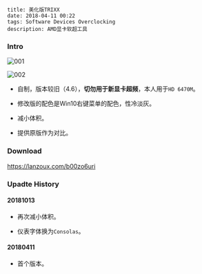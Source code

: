 ```
title: 美化版TRIXX
date: 2018-04-11 00:22
tags: Software Devices Overclocking
description: AMD显卡软超工具
```

### Intro

![001](/res/20180411-0022-001.webp)

![002](/res/20180411-0022-002.webp)

* 自制，版本较旧（4.6），**切勿用于新显卡超频**，本人用于`HD 6470M`。

* 修改版的配色是Win10右键菜单的配色，性冷淡灰。

* 减小体积。

* 提供原版作为对比。

### Download

<https://lanzoux.com/b00zo6uri>

### Upadte History

#### 20181013

* 再次减小体积。

* 仪表字体换为`Consolas`。

#### 20180411

* 首个版本。
